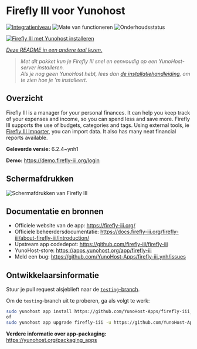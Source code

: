 <!--
NB: Deze README is automatisch gegenereerd door <https://github.com/YunoHost/apps/tree/master/tools/readme_generator>
Hij mag NIET handmatig aangepast worden.
-->

# Firefly III voor Yunohost

[![Integratieniveau](https://apps.yunohost.org/badge/integration/firefly-iii)](https://ci-apps.yunohost.org/ci/apps/firefly-iii/)
![Mate van functioneren](https://apps.yunohost.org/badge/state/firefly-iii)
![Onderhoudsstatus](https://apps.yunohost.org/badge/maintained/firefly-iii)

[![Firefly III met Yunohost installeren](https://install-app.yunohost.org/install-with-yunohost.svg)](https://install-app.yunohost.org/?app=firefly-iii)

*[Deze README in een andere taal lezen.](./ALL_README.md)*

> *Met dit pakket kun je Firefly III snel en eenvoudig op een YunoHost-server installeren.*  
> *Als je nog geen YunoHost hebt, lees dan [de installatiehandleiding](https://yunohost.org/install), om te zien hoe je 'm installeert.*

## Overzicht

Firefly III is a manager for your personal finances. It can help you keep track of your expenses and income, so you can spend less and save more. Firefly III supports the use of budgets, categories and tags. Using external tools, ie [Firefly III Importer](https://github.com/YunoHost-Apps/firefly-iii-di_ynh), you can import data. It also has many neat financial reports available.


**Geleverde versie:** 6.2.4~ynh1

**Demo:** <https://demo.firefly-iii.org/login>

## Schermafdrukken

![Schermafdrukken van Firefly III](./doc/screenshots/imac-complete.png)

## Documentatie en bronnen

- Officiele website van de app: <https://firefly-iii.org/>
- Officiele beheerdersdocumentatie: <https://docs.firefly-iii.org/firefly-iii/about-firefly-iii/introduction/>
- Upstream app codedepot: <https://github.com/firefly-iii/firefly-iii>
- YunoHost-store: <https://apps.yunohost.org/app/firefly-iii>
- Meld een bug: <https://github.com/YunoHost-Apps/firefly-iii_ynh/issues>

## Ontwikkelaarsinformatie

Stuur je pull request alsjeblieft naar de [`testing`-branch](https://github.com/YunoHost-Apps/firefly-iii_ynh/tree/testing).

Om de `testing`-branch uit te proberen, ga als volgt te werk:

```bash
sudo yunohost app install https://github.com/YunoHost-Apps/firefly-iii_ynh/tree/testing --debug
of
sudo yunohost app upgrade firefly-iii -u https://github.com/YunoHost-Apps/firefly-iii_ynh/tree/testing --debug
```

**Verdere informatie over app-packaging:** <https://yunohost.org/packaging_apps>
